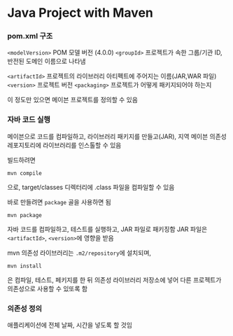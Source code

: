 # Java Project with Maven

[](https://spring.io/guides/gs/maven/)

### pom.xml 구조

`<modelVersion>` POM 모델 버전 (4.0.0)
`<groupId>` 프로젝트가 속한 그룹/기관 ID, 반전된 도메인 이름으로 나타냄

`<artifactId>` 프로젝트의 라이브러리 아티펙트에 주어지는 이름(JAR,WAR 파일)
`<version>` 프로젝트 버전
`<packaging>` 프로젝트가 어떻게 패키지되어야 하는지

이 정도만 있으면 메이븐 프로젝트를 정의할 수 있음

### 자바 코드 실행

메이븐으로 코드를 컴파일하고, 라이브러리 패키지를 만들고(JAR), 지역 메이븐 의존성 레포지토리에 라이브러리를 인스톨할 수 있음

빌드하려면

```
mvn compile
```

으로, target/classes 디렉터리에 .class 파일을 컴파일할 수 있음

바로 만들려면 `package` 골을 사용하면 됨

```
mvn package
```

자바 코드를 컴파일하고, 테스트를 실행하고, JAR 파일로 패키징함
JAR 파일은 `<artifactId>`, `<version>`에 영향을 받음

mvn 의존성 라이브러리는 `.m2/repository`에 설치되며,

```
mvn install
```
은 컴파일, 테스트, 페키지를 한 뒤 의존성 라이브러리 저장소에 넣어 다른 프로젝트가 의존성으로 사용할 수 있또록 함

### 의존성 정의

애플리케이션에 전체 날짜, 시간을 넣도록 할 것임


